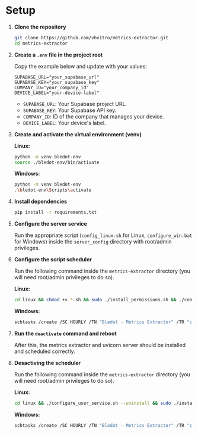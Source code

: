 # Setup

1. **Clone the repository**
   ```bash
   git clone https://github.com/vhvitro/metrics-extractor.git
   cd metrics-extractor

2. **Create a `.env` file in the project root**

    Copy the example below and update with your values:
    ```properties
    SUPABASE_URL="your_supabase_url"
    SUPABASE_KEY="your_supabase_key"
    COMPANY_ID="your_company_id"
    DEVICE_LABEL="your-device-label"
    ```
    - `SUPABASE_URL`: Your Supabase project URL.
    - `SUPABASE_KEY`: Your Supabase API key.
    - `COMPANY_ID`: ID of the company that manages your device.
    - `DEVICE_LABEL`: Your device's label.

3. **Create and activate the virtual environment (venv)**
    
    **Linux:**
    ```bash
    python -m venv bledot-env
    source ./bledot-env/bin/activate
    ```

    **Windows:**
    ```bash
    python -m venv bledot-env
    .\bledot-env\Scripts\activate
    ```

4. **Install dependencies**
    ```bash
    pip install -r requirements.txt
    ```

5. **Configure the server service**

    Run the appropriate script (`config_linux.sh` for Linux, `configure_win.bat` for Windows) inside the `server_config` directory with root/admin privileges.

6. **Configure the script scheduler**

    Run the following command inside the `metrics-extractor` directory (you will need root/admin privileges to do so).

    **Linux:**

    ```bash
    cd linux && chmod +x *.sh && sudo ./install_permissions.sh && ./configure_user_service.sh
    ```

    **Windows:**

    ```bash
    schtasks /create /SC HOURLY /TN "Bledot - Metrics Extractor" /TR "cmd.exe /c '%CD%\bledot-env\Scripts\activate & python %CD%\windows\extract_win.py & deactivate'" /RL HIGHEST
    ```

7. **Run the `deactivate` command and reboot**

    After this, the metrics extractor and uvicorn server should be installed and scheduled correctly.

8. **Desactiving the scheduler**

    Run the following command inside the `metrics-extractor` directory (you will need root/admin privileges to do so).

    **Linux:**

    ```bash
    cd linux && ./configure_user_service.sh --uninstall && sudo ./install_permissions.sh --uninstall
    ```

    **Windows:**

    ```bash
    schtasks /create /SC HOURLY /TN "Bledot - Metrics Extractor" /TR "cmd.exe /c '%CD%\bledot-env\Scripts\activate & python %CD%\windows\extract_win.py & deactivate'" /RL HIGHEST

